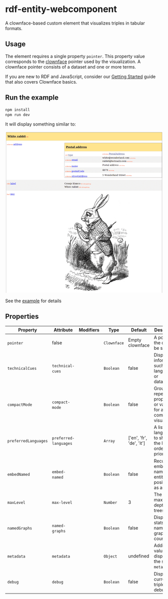 # rdf-entity-webcomponent

A clownface-based custom element that visualizes triples in tabular formats.

## Usage

The element requires a single property `pointer`. This property value corresponds to
the [clownface](https://github.com/zazuko/clownface) pointer used by the visualization. A clownface pointer consists of
a dataset and one or more terms.

If you are new to RDF and JavaScript, consider
our [Getting Started](https://zazuko.com/get-started/developers/#traverse-an-rdf-graph) guide that also covers Clownface
basics.

## Run the example

```
npm install
npm run dev
```

It will display something similar to:

![screenshot.png](./docs/screenshot.png)

See the [example](./index.html) for details

## Properties

| Property             | Attribute             | Modifiers | Type        | Default                  | Description                                                        |
|----------------------|-----------------------|-----------|-------------|--------------------------|--------------------------------------------------------------------|
| `pointer`            | false                 |           | `Clownface` | Empty clownface          | A pointer to the data to be shown.                                 |
| `technicalCues`      | `technical-cues`      |           | `Boolean`   | false                    | Display information such as languages or datatypes                 |
| `compactMode`        | `compact-mode`        |           | `Boolean`   | false                    | Group repeated properties or values for a compact visualization    |
| `preferredLanguages` | `preferred-languages` |           | `Array`     | ['en', 'fr', 'de', 'it'] | A list of the languages to show in the labels, ordered by priority |
| `embedNamed`         | `embed-named`         |           | `Boolean`   | false                    | Recursively embeds any named entity positioned as an object        |
| `maxLevel`           | `max-level`           |           | `Number`    | 3                        | The maximum depth of the trees                                     |
| `namedGraphs`        | `named-graphs`        |           | `Boolean`   | false                    | Display stats about named graphs and counts                        |
| `metadata`           | `metadata`            |           | `Object`    | undefined                | Additional values to display in the section `metadata`             |
| `debug`              | `debug`               |           | `Boolean`   | false                    | Displays the current triples for debugging                         |

